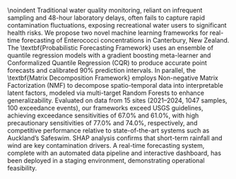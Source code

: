 \noindent Traditional water quality monitoring, reliant on infrequent sampling and 48-hour laboratory delays, often fails to capture rapid contamination fluctuations, exposing recreational water users to significant health risks. We propose two novel machine learning frameworks for real-time forecasting of Enterococci concentrations in Canterbury, New Zealand. The \textbf{Probabilistic Forecasting Framework} uses an ensemble of quantile regression models with a gradient boosting meta-learner and Conformalized Quantile Regression (CQR) to produce accurate point forecasts and calibrated 90\% prediction intervals. In parallel, the \textbf{Matrix Decomposition Framework} employs Non-negative Matrix Factorization (NMF) to decompose spatio-temporal data into interpretable latent factors, modeled via multi-target Random Forests to enhance generalizability. Evaluated on data from 15 sites (2021–2024, 1047 samples, 100 exceedance events), our frameworks exceed USGS guidelines, achieving exceedance sensitivities of 67.0\% and 61.0\%, with high precautionary sensitivities of 77.0\% and 74.0\%, respectively, and competitive performance relative to state-of-the-art systems such as Auckland’s Safeswim. SHAP analysis confirms that short-term rainfall and wind are key contamination drivers. A real-time forecasting system, complete with an automated data pipeline and interactive dashboard, has been deployed in a staging environment, demonstrating operational feasibility.
